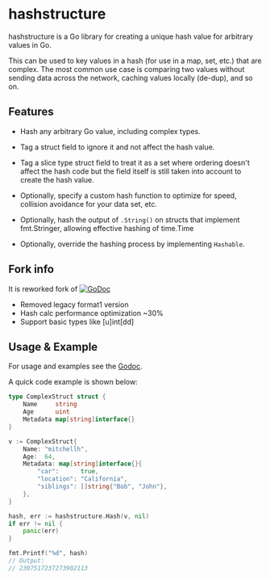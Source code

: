 # hashstructure

hashstructure is a Go library for creating a unique hash value
for arbitrary values in Go.

This can be used to key values in a hash (for use in a map, set, etc.)
that are complex. The most common use case is comparing two values without
sending data across the network, caching values locally (de-dup), and so on.

## Features

* Hash any arbitrary Go value, including complex types.

* Tag a struct field to ignore it and not affect the hash value.

* Tag a slice type struct field to treat it as a set where ordering
    doesn't affect the hash code but the field itself is still taken into
    account to create the hash value.

* Optionally, specify a custom hash function to optimize for speed, collision
    avoidance for your data set, etc.

* Optionally, hash the output of `.String()` on structs that implement fmt.Stringer,
    allowing effective hashing of time.Time

* Optionally, override the hashing process by implementing `Hashable`.

## Fork info

It is reworked fork of
[![GoDoc](https://godoc.org/github.com/mitchellh/hashstructure?status.svg)](https://godoc.org/github.com/mitchellh/hashstructure)

* Removed legacy format1 version
* Hash calc performance optimization ~30%
* Support basic types like [u]int[dd]

## Usage & Example

For usage and examples see the [Godoc](http://godoc.org/github.com/mitchellh/hashstructure).

A quick code example is shown below:

```go
type ComplexStruct struct {
    Name     string
    Age      uint
    Metadata map[string]interface{}
}

v := ComplexStruct{
    Name: "mitchellh",
    Age:  64,
    Metadata: map[string]interface{}{
        "car":      true,
        "location": "California",
        "siblings": []string{"Bob", "John"},
    },
}

hash, err := hashstructure.Hash(v, nil)
if err != nil {
    panic(err)
}

fmt.Printf("%d", hash)
// Output:
// 2307517237273902113
```
